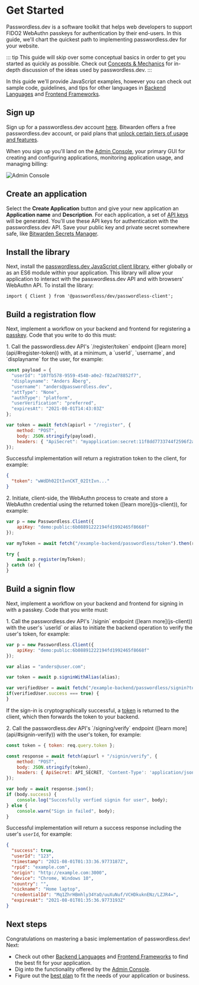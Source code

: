 # Get Started

Passwordless.dev is a software toolkit that helps web developers to support FIDO2 WebAuthn passkeys for authentication by their end-users. In this guide, we'll chart the quickest path to implementing passwordless.dev for your website.

::: tip
This guide will skip over some conceptual basics in order to get you started as quickly as possible. Check out [Concepts & Mechanics](concepts) for in-depth discussion of the ideas used by passwordless.dev.
:::

In this guide we'll provide JavaScript examples, however you can check out sample code, guidelines, and tips for other languages in [Backend Languages](backend) and [Frontend Frameworks](frontend).

## Sign up

Sign up for a passwordless.dev account [here](https://adminconsole-devtest.azurewebsites.net/Account/Login). Bitwarden offers a free passwordless.dev account, or paid plans that [unlock certain tiers of usage and features](plans).

When you sign up you'll land on the [Admin Console](admin-console), your primary GUI for creating and configuring applications, monitoring application usage, and managing billing:

<img :src="$withBase('/admin-console.png')" alt="Admin Console">

## Create an application

Select the **Create Application** button and give your new application an **Application name** and **Description**. For each application, a set of [API keys](concepts/#components-of-the-passwordlessdev-api) will be generated. You'll use these API keys for authentication with the passwordless.dev API. Save your public key and private secret somewhere safe, like [Bitwarden Secrets Manager](https://bitwarden.com/help/secrets-manager-overview).

## Install the library

Next, install the [passwordless.dev JavaScript client library](js-client), either globally or as an ES6 module within your application. This library will allow your application to interact with the passwordless.dev API and with browsers' WebAuthn API. To install the library:

```npm
import { Client } from '@passwordless/dev/passwordless-client';
```

## Build a registration flow

Next, implement a workflow on your backend and frontend for registering a [passkey](concepts/#passkey). Code that you write to do this must:

<Badge text="backend" type="warning"/>
1. Call the passwordless.dev API's `/register/token` endpoint ([learn more](api/#register-token)) with, at a minimum, a `userId`, `username`, and `displayname` for the user, for example:

```js
const payload = {
  "userId": "107fb578-9559-4540-a0e2-f82ad78852f7",
  "displayname": "Anders Åberg",
  "username": "anders@passwordless.dev",
  "attType": "None",
  "authType": "platform",
  "userVerification": "preferred",
  "expiresAt": "2021-08-01T14:43:03Z"
};

var token = await fetch(apiurl + "/register", {
    method: "POST",
    body: JSON.stringify(payload),
    headers: { "ApiSecret": "myapplication:secret:11f8dd7733744f2596f2a28544b5fbc4", "Content-Type": "application/json"}
});
```

Successful implementation will return a registration token to the client, for example:

```json
{
  "token": "wWdDh02ItIvnCKT_02ItIvn..."
}
```

<Badge text="frontend" type="tip"/>
2. Initiate, client-side, the WebAuthn process to create and store a WebAuthn credential using the returned token ([learn more](js-client)), for example:

```js
var p = new Passwordless.Client({
    apiKey: "demo:public:6b08891222194fd1992465f8668f"
});

var myToken = await fetch("/example-backend/passwordless/token").then(r => r.text());

try {
    await p.register(myToken);
} catch (e) {
}
```

## Build a signin flow

Next, implement a workflow on your backend and frontend for signing in with a passkey. Code that you write must:

<Badge text="frontend" type="tip"/>
1. Call the passwordless.dev API's `/signin` endpoint ([learn more](js-client)) with the user's `userId` or alias to initiate the backend operation to verify the user's token, for example:

```js
var p = new Passwordless.Client({
    apiKey: "demo:public:6b08891222194fd1992465f8668f"
});

var alias = "anders@user.com";

var token = await p.signinWithAlias(alias);

var verifiedUser = await fetch("/example-backend/passwordless/signin?token=" + token).then(r => r.json());
if(verifiedUser.success === true) {
}
```

If the sign-in is cryptographically successful, a [token](concepts/#components-of-the-passwordlessdev-api) is returned to the client, which then forwards the token to your backend.

<Badge text="backend" type="warning"/>
2. Call the passwordless.dev API's `/signing/verify` endpoint ([learn more](api/#signin-verify)) with the user's token, for example:

```js
const token = { token: req.query.token };

const response = await fetch(apiurl + "/signin/verify", {
    method: "POST",
    body: JSON.stringify(token),
    headers: { ApiSecret: API_SECRET, 'Content-Type': 'application/json' }
});

var body = await response.json();
if (body.success) {
    console.log("Succesfully verfied signin for user", body);
} else {
    console.warn("Sign in failed", body);
}
```

Successful implementation will return a success response including the user's `userId`, for example:

```json
{
  "success": true,
  "userId": "123",
  "timestamp": "2021-08-01T01:33:36.9773187Z",
  "rpid": "example.com",
  "origin": "http://example.com:3000",
  "device": "Chrome, Windows 10",
  "country": "",
  "nickname": "Home laptop",
  "credentialId": "Mq1ZhrHBmhly34YaO/uuXuNuf/VCHDkuknENz/LZJR4=",
  "expiresAt": "2021-08-01T01:35:36.9773193Z"
}
```

## Next steps

Congratulations on mastering a basic implementation of passwordless.dev! Next:

- Check out other [Backend Languages](backend) and [Frontend Frameworks](frontend) to find the best fit for your application.
- Dig into the functionality offered by the [Admin Console](admin-console).
- Figure out the [best plan](plans) to fit the needs of your application or business.
